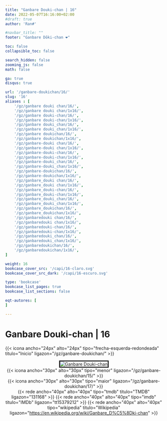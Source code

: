 ```yaml
---
title: "Ganbare Douki-chan | 16"
date: 2022-05-07T16:16:00+02:00
#draft: true
author: 'Ran#'

#navbar_title: ""
footer: "Ganbare Dōki-chan ❤️"

toc: false
collapsible_toc: false

search_hidden: false
zooming_js: false
math: false

ga: true
disqus: true

url: '/ganbare-doukichan/16/'
slug: '16'
aliases : [
    '/gz/ganbare douki chan/16/',
    '/gz/ganbare douki chan/1x16/',
    '/gz/ganbare douki-chan/16/',
    '/gz/ganbare douki-chan/1x16/',
    '/gz/ganbare douki_chan/16/',
    '/gz/ganbare douki_chan/1x16/',
    '/gz/ganbare doukichan/16/',
    '/gz/ganbare doukichan/1x16/',
    '/gz/ganbare-douki chan/16/',
    '/gz/ganbare-douki chan/1x16/',
    '/gz/ganbare-douki-chan/16/',
    '/gz/ganbare-douki-chan/1x16/',
    '/gz/ganbare-douki_chan/16/',
    '/gz/ganbare-douki_chan/1x16/',
    '/gz/ganbare-doukichan/16/',
    '/gz/ganbare-doukichan/1x16/',
    '/gz/ganbare_douki chan/16/',
    '/gz/ganbare_douki chan/1x16/',
    '/gz/ganbare_douki-chan/16/',
    '/gz/ganbare_douki-chan/1x16/',
    '/gz/ganbare_douki_chan/16/',
    '/gz/ganbare_douki_chan/1x16/',
    '/gz/ganbare_doukichan/16/',
    '/gz/ganbare_doukichan/1x16/',
    '/gz/ganbaredouki chan/16/',
    '/gz/ganbaredouki chan/1x16/',
    '/gz/ganbaredouki-chan/16/',
    '/gz/ganbaredouki-chan/1x16/',
    '/gz/ganbaredouki_chan/16/',
    '/gz/ganbaredouki_chan/1x16/',
    '/gz/ganbaredoukichan/16/',
    '/gz/ganbaredoukichan/1x16/',
]

weight: 16
bookcase_cover_src: '/capi/16-claro.svg'
bookcase_cover_src_dark: '/capi/16-escuro.svg'

type: 'bookcase'
bookcase_list_pages: true
bookcase_list_sections: false

eqt-autores: [
]

---
```


# Ganbare Douki-chan | 16

{{< icona ancho="24px" alto="24px" tipo="frecha-esquerda-redondeada" titulo="Inicio" ligazon="/gz/ganbare-doukichan/" >}}

<div style="text-align: center">
<img style="border: 3px solid currentColor" title="Ganbare Douki-chan" alt="Ganbare Douki-chan" src="https://www.themoviedb.org/t/p/original/aDIz5mRQNO035Eb144Dmq3AT3Ji.jpg">

<br>

<div style="float: left">
{{< icona ancho="30px" alto="30px" tipo="menor" ligazon="/gz/ganbare-doukichan/15/" >}}
</div>
<div style="float: right">
{{< icona ancho="30px" alto="30px" tipo="maior" ligazon="/gz/ganbare-doukichan/17/" >}}
</div>

{{< rede ancho="40px" alto="40px" tipo="tmdb" titulo="TMDB" ligazon="131168" >}}
{{< rede ancho="40px" alto="40px" tipo="imdb" titulo="IMDb" ligazon="tt15379212" >}}
{{< rede ancho="40px" alto="40px" tipo="wikipedia" titulo="Wikipedia" ligazon="https://en.wikipedia.org/wiki/Ganbare_D%C5%8Dki-chan" >}}
</div>
<br>

<!--
{{< sub ancho="50" alto="50" titulo="" ligazon="/sub/ganbare_doukichan/ganbare_doukichan-16.gz.ass" autor="Fansubgalego" >}}
->
